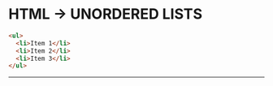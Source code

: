 # HTML -> UNORDERED LISTS

```html
<ul>
  <li>Item 1</li>
  <li>Item 2</li>
  <li>Item 3</li>
</ul>
```

- - -
